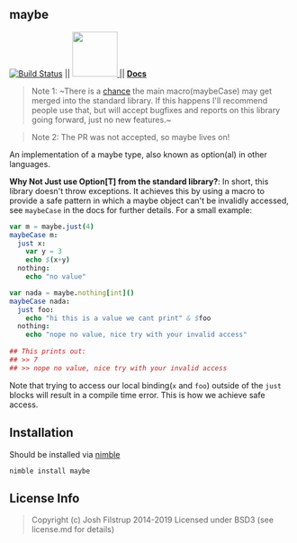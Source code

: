 maybe 
--
[![Build Status](https://travis-ci.org/superfunc/maybe.svg?branch=master)](https://travis-ci.org/superfunc/maybe) || <a href="https://nimble.directory/pkg/maybe">
<img src="https://raw.githubusercontent.com/yglukhov/nimble-tag/master/nimble.png" width="80">
</a> || **[Docs](https://superfunc.github.io/maybe/)**

> Note 1: ~There is a [chance](https://github.com/nim-lang/Nim/pull/8358) 
> the main macro(maybeCase) may get merged into the standard library.
> If this happens I'll recommend people use that, but will accept bugfixes 
> and reports on this library going forward, just no new features.~

> Note 2: The PR was not accepted, so maybe lives on!

An implementation of a maybe type, also known as option(al) in other languages. 

**Why Not Just use Option[T] from the standard library?**: In short, this library doesn't throw
exceptions. It achieves this by using a macro to provide a safe pattern 
in which a maybe object can't be invalidly accessed, see `maybeCase` in the
docs for further details. For a small example:

```nim
var m = maybe.just(4)
maybeCase m:
  just x:
    var y = 3
    echo $(x+y)
  nothing:
    echo "no value"

var nada = maybe.nothing[int]()
maybeCase nada:
  just foo:
    echo "hi this is a value we cant print" & $foo
  nothing:
    echo "nope no value, nice try with your invalid access"
    
## This prints out:
## >> 7
## >> nope no value, nice try with your invalid access
```

Note that trying to access our local binding(`x` and `foo`)
outside of the `just` blocks will result in a compile time error.
This is how we achieve safe access.

## Installation
Should be installed via [nimble](http://github.com/nimrod-code/nimble)

``` nimble install maybe ```

## License Info
> Copyright (c) Josh Filstrup 2014-2019
Licensed under BSD3 (see license.md for details)
